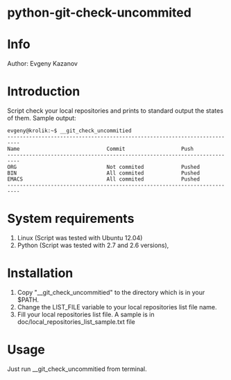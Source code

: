 python-git-check-uncommited
==========
# Info #
Author: Evgeny Kazanov
# Introduction #
Script check your local repositories and prints to standard output the
states of them. Sample output:

	evgeny@krolik:~$ __git_check_uncommitied
	--------------------------------------------------------------------------
	Name                            Commit                  Push              
	--------------------------------------------------------------------------
	ORG                             Not commited            Pushed            
	BIN                             All commited            Pushed            
	EMACS                           All commited            Pushed            
	--------------------------------------------------------------------------

# System requirements #

1. Linux (Script was tested with Ubuntu 12.04)
1. Python (Script was tested with 2.7 and 2.6 versions),

# Installation #

1. Copy "__git_check_uncommitied" to the directory which is in your $PATH.
1. Change the LIST_FILE variable to your local repositories list file name.
1. Fill your local repositories list file. A sample is in doc/local_repositories_list_sample.txt file

# Usage #
Just run __git_check_uncommitied from terminal.
